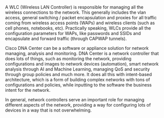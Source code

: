 A WLC (Wireless LAN Controller) is responsible for managing all the wireless connections to the network. This generally includes the vlan access, general switching / packet encapsulation and proxies for all traffic coming from wireless access points (WAPs) and wireless clients (such as cell phones, notebooks, etc). Practically speaking, WLCs provide all the configuration parameters for WAPs, like passwords and SSIDs and encapsulate and forward traffic (through CAPWAP tunnels).

Cisco DNA Center can be a software or appliance solution for network managing, analysis and monitoring. DNA Center is a network controller that does lots of things, such as monitoring the network, providing configurations and images to network devices (automation), smart network analysis through AI and Machine Learning, managing QoS and security through group policies and much more. It does all this with intent-based architecture, which is a form of building complex networks with tons of configurations and policies, while inputting to the software the business intent for the network.

In general, network controllers serve an important role for managing different aspects of the network, providing a way for configuring lots of devices in a way that is not overwhelming.